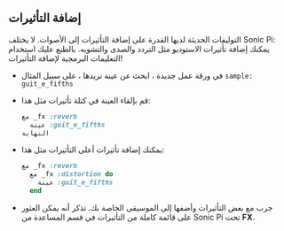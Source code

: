 ## إضافة التأثيرات

التوليفات الحديثة لديها القدرة على إضافة التأثيرات إلى الأصوات. لا يختلف Sonic Pi: يمكنك إضافة تأثيرات الاستوديو مثل التردد والصدى والتشويه. بالطبع عليك استخدام التعليمات البرمجية لإضافة التأثيرات!

- في ورقة عمل جديدة ، ابحث عن عينة تريدها ، على سبيل المثال ` sample: guit_e_fifths `

- قم بإلقاء العينة في كتلة تأثيرات مثل هذا:
    
    ```ruby
    مع _fx :reverb
      عينة :guit_e_fifths
    النهاية
    ```

- يمكنك إضافة تأثيرات أعلى التأثيرات مثل هذا:
    
    ```ruby
    مع _fx :reverb
      مع _fx :distortion do
        عينة :guit_e_fifths
      end
    ```

- جرب مع بعض التأثيرات وأضفها إلى الموسيقى الخاصة بك. تذكر أنه يمكن العثور على قائمة كاملة من التأثيرات في قسم المساعدة من Sonic Pi تحت **FX**.
